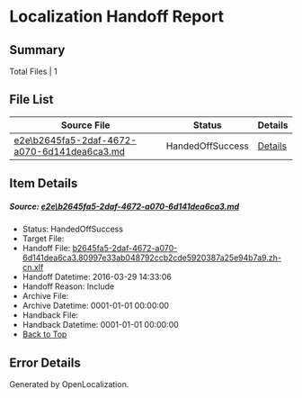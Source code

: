 # <a name='report-top'></a> Localization Handoff Report

## Summary
 Total Files | 1

## File List
 Source File | Status | Details 
 ----------- | ------ | ------- 
 [e2e\b2645fa5-2daf-4672-a070-6d141dea6ca3.md](https://github.com/OpenLocalizationTest/oltest/blob/4d429bc1a9d0d42be7f20e87cca67a630fb276de/e2e/b2645fa5-2daf-4672-a070-6d141dea6ca3.md) | HandedOffSuccess | [Details](#9c2d643cb1249764662d8cdf157d670163650f8b8)

## Item Details
##### <a name='9c2d643cb1249764662d8cdf157d670163650f8b8'></a> Source: [e2e\b2645fa5-2daf-4672-a070-6d141dea6ca3.md](https://github.com/OpenLocalizationTest/oltest/blob/4d429bc1a9d0d42be7f20e87cca67a630fb276de/e2e/b2645fa5-2daf-4672-a070-6d141dea6ca3.md)
* Status: HandedOffSuccess
* Target File: 
* Handoff File: [b2645fa5-2daf-4672-a070-6d141dea6ca3.80997e33ab048792ccb2cde5920387a25e94b7a9.zh-cn.xlf](https://github.com/OpenLocalizationTestOrg/olhandoff-e2e/blob/fb50dcc61cddf7e32ec25c36d939752b2db1bb6c/ol-handoff/OpenLocalizationTestOrg/oltest.zh-cn/ci/ht/b2645fa5-2daf-4672-a070-6d141dea6ca3.80997e33ab048792ccb2cde5920387a25e94b7a9.zh-cn.xlf)
* Handoff Datetime: 2016-03-29 14:33:06
* Handoff Reason: Include
* Archive File: 
* Archive Datetime: 0001-01-01 00:00:00
* Handback File: 
* Handback Datetime: 0001-01-01 00:00:00
* [Back to Top](#report-top)


## Error Details

Generated by OpenLocalization.
